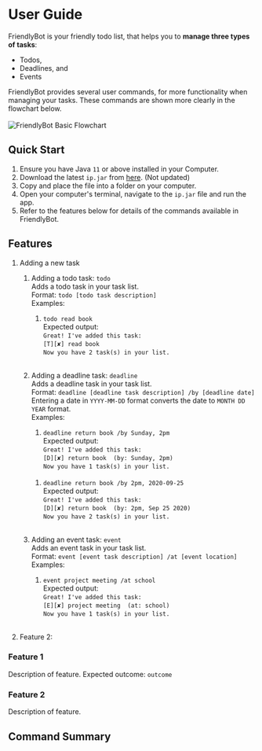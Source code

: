 # User Guide

FriendlyBot is your friendly todo list, that helps you to **manage three types of tasks**:
* Todos,
* Deadlines, and
* Events

FriendlyBot provides several user commands, for more functionality when managing your tasks.
These commands are shown more clearly in the flowchart below.
<br><br>![FriendlyBot Basic Flowchart](https://github.com/elizabethcwt/ip/commit/25d3f2a5c9006f885a93c4ff70e6efeaec0be217)

## Quick Start
1. Ensure you have Java `11` or above installed in your Computer.
1. Download the latest `ip.jar` from [here](https://github.com/elizabethcwt/ip/releases/tag/A-Jar). (Not updated)
1. Copy and place the file into a folder on your computer.
1. Open your computer's terminal, navigate to the `ip.jar` file and run the app.
1. Refer to the features below for details of the commands available in FriendlyBot.

## Features
1. Adding a new task
   1. Adding a todo task: `todo`
   <br>Adds a todo task in your task list.
   <br>Format: `todo [todo task description]`
   <br>Examples: <br>
      1. `todo read book`
      <br>Expected output:
      <br>`Great! I've added this task:`
      <br>`[T][✘] read book`
      <br>`Now you have 2 task(s) in your list.`
      <br>
   
   1. Adding a deadline task: `deadline`
   <br>Adds a deadline task in your task list.
   <br>Format: `deadline [deadline task description] /by [deadline date]`
   <br>Entering a date in `YYYY-MM-DD` format converts the date to `MONTH DD YEAR` format.
   <br>Examples: <br>
      1. `deadline return book /by Sunday, 2pm`
      <br>Expected output:
      <br>`Great! I've added this task:`
	   <br>`[D][✘] return book  (by: Sunday, 2pm)`
      <br>`Now you have 1 task(s) in your list.`
      <br>
      
      1. `deadline return book /by 2pm, 2020-09-25`
      <br>Expected output:
      <br>`Great! I've added this task:`
      <br>`[D][✘] return book  (by: 2pm, Sep 25 2020)`
      <br>`Now you have 2 task(s) in your list.`
      <br>
   
   1. Adding an event task: `event`
   <br>Adds an event task in your task list.
   <br>Format: `event [event task description] /at [event location]`
   <br>Examples: <br>
      1. `event project meeting /at school`
      <br>Expected output:
      <br>`Great! I've added this task:`
	   <br>`[E][✘] project meeting  (at: school)`
      <br>`Now you have 1 task(s) in your list.`
      <br>
   
1. Feature 2:

### Feature 1 
Description of feature.
Expected outcome:
`outcome`

### Feature 2
Description of feature.

## Command Summary
